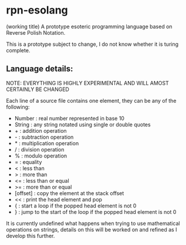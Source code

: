 # rpn-esolang
(working title)
A prototype esoteric programming language based on Reverse Polish Notation.

This is a prototype subject to change, I do not know whether it is turing complete.

## Language details:
NOTE: EVERYTHING IS HIGHLY EXPERIMENTAL AND WILL AMOST CERTAINLY BE CHANGED

Each line of a source file contains one element, they can be any of the following:

- Number : real number represented in base 10
- String : any string notated using single or double quotes
- \+ : addition operation
- \- : subtraction operation
- \* : multiplication operation
- / : division operation
- % : modulo operation
- = : equality
- < : less than
- \> : more than
- <= : less than or equal
- \>= : more than or equal
- [offset] : copy the element at the stack offset
- << : print the head element and pop
- { : start a loop if the popped head element is not 0
- } : jump to the start of the loop if the popped head element is not 0

It is currently undefined what happens when trying to use mathematical operations on strings, details on this will be worked on and refined as I develop this further.
